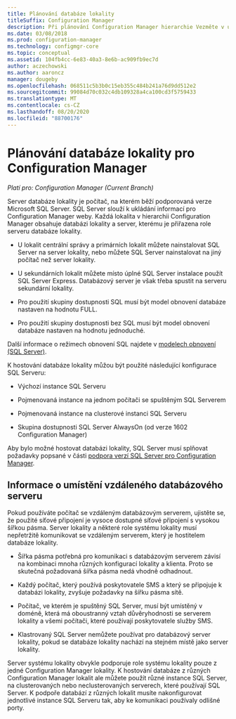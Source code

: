 ```yaml
---
title: Plánování databáze lokality
titleSuffix: Configuration Manager
description: Při plánování Configuration Manager hierarchie Vezměte v úvahu databázi lokality a roli serveru databáze lokality.
ms.date: 03/08/2018
ms.prod: configuration-manager
ms.technology: configmgr-core
ms.topic: conceptual
ms.assetid: 104fb4cc-6e83-40a3-8e6b-ac909fb9ec7d
author: aczechowski
ms.author: aaroncz
manager: dougeby
ms.openlocfilehash: 068511c5b3b0c15eb355c484b241a76d9dd512e2
ms.sourcegitcommit: 99084d70c032c4db109328a4ca100cd3f5759433
ms.translationtype: MT
ms.contentlocale: cs-CZ
ms.lasthandoff: 08/20/2020
ms.locfileid: "88700176"
---
```

# <a name="plan-for-the-site-database-for-configuration-manager"></a>Plánování databáze lokality pro Configuration Manager

*Platí pro: Configuration Manager (Current Branch)*

Server databáze lokality je počítač, na kterém běží podporovaná verze Microsoft SQL Server. SQL Server slouží k ukládání informací pro Configuration Manager weby. Každá lokalita v hierarchii Configuration Manager obsahuje databázi lokality a server, kterému je přiřazena role serveru databáze lokality.  

-   U lokalit centrální správy a primárních lokalit můžete nainstalovat SQL Server na server lokality, nebo můžete SQL Server nainstalovat na jiný počítač než server lokality.  

-   U sekundárních lokalit můžete místo úplné SQL Server instalace použít SQL Server Express. Databázový server je však třeba spustit na serveru sekundární lokality.  

-  Pro použití skupiny dostupnosti SQL musí být model obnovení databáze nastaven na hodnotu FULL.  

-  Pro použití skupiny dostupnosti bez SQL musí být model obnovení databáze nastaven na hodnotu jednoduché.  

Další informace o režimech obnovení SQL najdete v [modelech obnovení (SQL Server)](/sql/relational-databases/backup-restore/recovery-models-sql-server).

K hostování databáze lokality můžou být použité následující konfigurace SQL Serveru:  

-   Výchozí instance SQL Serveru  

-   Pojmenovaná instance na jednom počítači se spuštěným SQL Serverem  

-   Pojmenovaná instance na clusterové instanci SQL Serveru  

-   Skupina dostupnosti SQL Server AlwaysOn (od verze 1602 Configuration Manager)


Aby bylo možné hostovat databázi lokality, SQL Server musí splňovat požadavky popsané v části [podpora verzí SQL Server pro Configuration Manager](../../../core/plan-design/configs/support-for-sql-server-versions.md).  



## <a name="remote-database-server-location-considerations"></a>Informace o umístění vzdáleného databázového serveru  

Pokud používáte počítač se vzdáleným databázovým serverem, ujistěte se, že použité síťové připojení je vysoce dostupné síťové připojení s vysokou šířkou pásma. Server lokality a některé role systému lokality musí nepřetržitě komunikovat se vzdáleným serverem, který je hostitelem databáze lokality.

-   Šířka pásma potřebná pro komunikaci s databázovým serverem závisí na kombinaci mnoha různých konfigurací lokality a klienta. Proto se skutečná požadovaná šířka pásma nedá vhodně odhadnout.  

-   Každý počítač, který používá poskytovatele SMS a který se připojuje k databázi lokality, zvyšuje požadavky na šířku pásma sítě.  

-   Počítač, ve kterém je spuštěný SQL Server, musí být umístěný v doméně, která má oboustranný vztah důvěryhodnosti se serverem lokality a všemi počítači, které používají poskytovatele služby SMS.  

-   Klastrovaný SQL Server nemůžete používat pro databázový server lokality, pokud se databáze lokality nachází na stejném místě jako server lokality.  


Server systému lokality obvykle podporuje role systému lokality pouze z jedné Configuration Manager lokality. K hostování databáze z různých Configuration Manager lokalit ale můžete použít různé instance SQL Server, na clusterovaných nebo neclusterovaných serverech, které používají SQL Server. K podpoře databází z různých lokalit musíte nakonfigurovat jednotlivé instance SQL Serveru tak, aby ke komunikaci používaly odlišné porty.